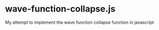 # wave-function-collapse.js
My attempt to implement the wave function collapse function in javascript
